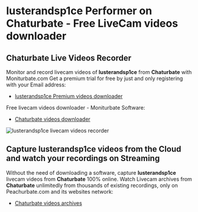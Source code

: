 # lusterandsp1ce Performer on Chaturbate - Free LiveCam videos downloader

## Chaturbate Live Videos Recorder

Monitor and record livecam videos of **lusterandsp1ce** from **Chaturbate** with Moniturbate.com
Get a premium trial for free by just and only registering with your Email address:
* [lusterandsp1ce Premium videos downloader](https://moniturbate.com/request-demo-licence-key.html)

Free livecam videos downloader - Moniturbate Software:
* [Chaturbate videos downloader](https://moniturbate.com/moniturbate-download-software.html)

![lusterandsp1ce livecam videos recorder](https://peachurnet.com/templates/moniturbate-software.png)


## Capture lusterandsp1ce videos from the Cloud and watch your recordings on Streaming

Without the need of downloading a software, capture **lusterandsp1ce** livecam videos from **Chaturbate** 100% online.
Watch Livecam archives from **Chaturbate** unlimitedly from thousands of existing recordings, only on Peachurbate.com and its websites network:
* [Chaturbate videos archives](https://peachurnet.com/)